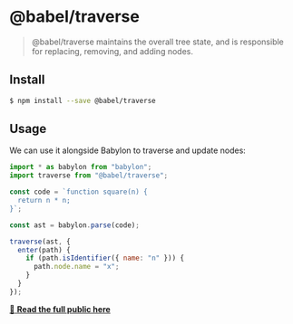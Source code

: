 # @babel/traverse

> @babel/traverse maintains the overall tree state, and is responsible for replacing, removing, and adding nodes.

## Install

```sh
$ npm install --save @babel/traverse
```

## Usage

We can use it alongside Babylon to traverse and update nodes:

```js
import * as babylon from "babylon";
import traverse from "@babel/traverse";

const code = `function square(n) {
  return n * n;
}`;

const ast = babylon.parse(code);

traverse(ast, {
  enter(path) {
    if (path.isIdentifier({ name: "n" })) {
      path.node.name = "x";
    }
  }
});
```
[:book: **Read the full public here**](https://github.com/thejameskyle/babel-handbook/blob/master/translations/en/plugin-handbook.md#babel-traverse)
